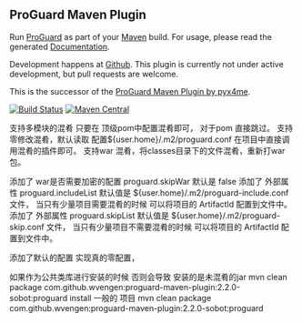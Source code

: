 ProGuard Maven Plugin
---------------------

Run [ProGuard] as part of your [Maven] build. For usage, please read the
generated [Documentation](http://wvengen.github.io/proguard-maven-plugin/).

Development happens at [Github](https://github.com/wvengen/proguard-maven-plugin).
This plugin is currently not under active development, but pull requests are
welcome.

This is the successor of the [ProGuard Maven Plugin by pyx4me](http://pyx4me.com/pyx4me-maven-plugins/proguard-maven-plugin/).


[![Build Status](https://travis-ci.org/wvengen/proguard-maven-plugin.svg?branch=master)](https://travis-ci.org/wvengen/proguard-maven-plugin)
[![Maven Central](https://maven-badges.herokuapp.com/maven-central/com.github.wvengen/proguard-maven-plugin/badge.svg)](https://maven-badges.herokuapp.com/maven-central/com.github.wvengen/proguard-maven-plugin)


[ProGuard]: http://proguard.sourceforge.net/
[Maven]: http://apache.maven.org/
支持多模块的混肴  只要在 顶级pom中配置混肴即可， 对于pom 直接跳过。
支持零修改混肴，默认读取 配置${user.home}/.m2/proguard.conf 在项目中直接调用混肴的插件即可。
支持war 混肴，将classes目录下的文件混肴，重新打war包。

添加了 war是否需要加密的配置  proguard.skipWar 默认是 false 
添加了 外部属性 proguard.includeList  默认值是 ${user.home}/.m2/proguard-include.conf 文件， 当只有少量项目需要混肴的时候   可以将项目的 ArtifactId 配置到文件中。
添加了 外部属性 proguard.skipList     默认值是 ${user.home}/.m2/proguard-skip.conf 文件，    当只有少量项目不需要混肴的时候 可以将项目的 ArtifactId 配置到文件中。


添加了默认的配置 实现真的零配置，

如果作为公共类库进行安装的时候  否则会导致 安装的是未混肴的jar mvn clean package com.github.wvengen:proguard-maven-plugin:2.2.0-sobot:proguard install
一般的 项目 mvn clean package com.github.wvengen:proguard-maven-plugin:2.2.0-sobot:proguard 


